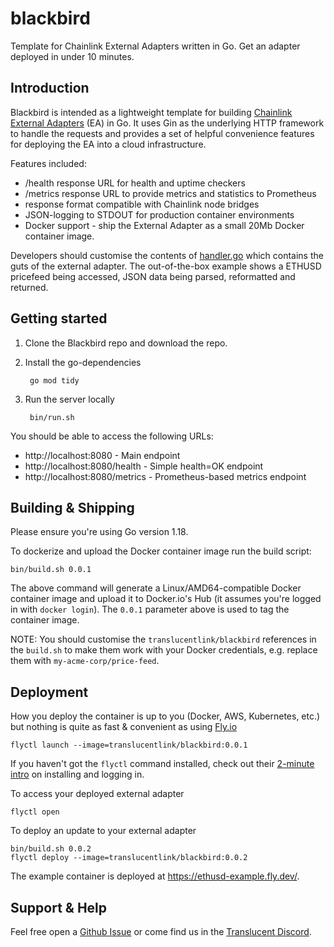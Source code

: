 # blackbird
Template for Chainlink External Adapters written in Go. Get an adapter deployed in under 10 minutes.

## Introduction

Blackbird is intended as a lightweight template for building [Chainlink External Adapters](https://docs.chain.link/docs/external-adapters/) (EA) in Go. It uses Gin as the underlying HTTP framework to handle the requests and provides a set of helpful convenience features for deploying the EA into a cloud infrastructure.

Features included:
* /health response URL for health and uptime checkers
* /metrics response URL to provide metrics and statistics to Prometheus
* response format compatible with Chainlink node bridges
* JSON-logging to STDOUT for production container environments
* Docker support - ship the External Adapter as a small 20Mb Docker container image.

Developers should customise the contents of [handler.go](handler.go) which contains the guts of the external adapter. The out-of-the-box example shows a ETHUSD pricefeed being accessed, JSON data being parsed, reformatted and returned.

## Getting started

1. Clone the Blackbird repo and download the repo.
2. Install the go-dependencies

        go mod tidy

3. Run the server locally

        bin/run.sh

You should be able to access the following URLs:
- http://localhost:8080 - Main endpoint
- http://localhost:8080/health - Simple health=OK endpoint
- http://localhost:8080/metrics - Prometheus-based metrics endpoint

## Building & Shipping

Please ensure you're using Go version 1.18.

To dockerize and upload the Docker container image run the build script:

    bin/build.sh 0.0.1

The above command will generate a Linux/AMD64-compatible Docker container image and upload it to Docker.io's Hub (it assumes you're logged in with `docker login`). The `0.0.1` parameter above is used to tag the container image.

NOTE: You should customise the `translucentlink/blackbird` references in the `build.sh` to make them work with your Docker credentials, e.g. replace them with `my-acme-corp/price-feed`.

## Deployment

How you deploy the container is up to you (Docker, AWS, Kubernetes, etc.) but nothing is quite as fast & convenient as using [Fly.io](https://fly.io/)

    flyctl launch --image=translucentlink/blackbird:0.0.1

If you haven't got the `flyctl` command installed, check out their [2-minute intro](https://fly.io/docs/getting-started/installing-flyctl/) on installing and logging in.

To access your deployed external adapter

    flyctl open

To deploy an update to your external adapter

    bin/build.sh 0.0.2
    flyctl deploy --image=translucentlink/blackbird:0.0.2

The example container is deployed at https://ethusd-example.fly.dev/.

## Support & Help

Feel free open a [Github Issue](https://github.com/translucent-link/blackbird/issues) or come find us in the [Translucent Discord](https://discord.gg/JxKT6R9Xpz).
